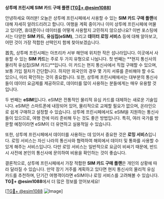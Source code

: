 **상투메 프린시페 SIM 카드 구매 플랜 [[TG💪+ @esim1088](https://t.me/s/esim1088)]**

안녕하세요 여러분! 오늘은 상투메 프린시페에서 사용할 수 있는 **SIM 카드 구매 플랜**에 대해 자세히 알려드리려고 합니다. 여행을 계획 중이거나 이미 상투메 프린시페에 머물고 있다면, 휴대폰이나 데이터를 어떻게 사용할지 고민하지 않으셨나요? 이번 포스팅에서는 다양한 **SIM 카드**, **유심칩(eSIM)**, 그리고 **데이터 로밍 서비스** 등에 대해 알아보고, 어떤 것이 가장 적합한 선택인지 함께 찾아보겠습니다.

首先, 상투메 프린시페는 아프리카 서부 해안에 위치한 작은 섬나라입니다. 이곳에서 사용할 수 있는 **SIM 카드**는 주로 두 가지 유형으로 나뉩니다. 첫 번째는 **현지 통신사의 물리적 유심칩(SIM 카드)**입니다. 이 카드는 현지 통신사에서 직접 구매할 수 있으며, 보통 가입 절차가 간단합니다. 하지만 외국인의 경우 몇 가지 서류를 준비해야 할 수도 있으니, 미리 확인하는 것이 중요합니다. 또한, 상투메 프린시페에서는 대부분의 통신사들이 데이터 요금제를 제공하므로, 데이터를 많이 사용하는 분들에게는 매우 유용할 것입니다.

두 번째는 **eSIM**입니다. eSIM은 전통적인 물리적 유심 카드를 대체하는 새로운 기술입니다. eSIM은 스마트폰에 내장되어 있어, 물리적으로 교체할 필요가 없으며, 온라인으로 쉽게 구매하고 설정할 수 있습니다. 상투메 프린시페에서도 eSIM을 지원하는 통신사들이 있으므로, 여행 전에 미리 준비해 두는 것도 좋은 방법입니다. 특히, 여러 국가를 방문할 예정이라면 eSIM이 더 유연하고 실용적일 수 있습니다.

또한, 상투메 프린시페에서 데이터를 사용하는 데 있어서 중요한 것은 **로밍 서비스**입니다. 로밍 서비스는 자신 나라의 통신사와 협력하여 해외에서 데이터 및 통화를 사용할 수 있게 해주는 서비스입니다. 다만 로밍 서비스는 일반적으로 요금이 비싸기 때문에, 반드시 사전에 본인의 통신사에 문의하여 비용을 확인하는 것이 좋습니다.

결론적으로, 상투메 프린시페에서 가장 적합한 **SIM 카드 구매 플랜**은 개인의 상황에 따라 달라질 수 있습니다. 만약 장기 거주를 계획하고 있다면 현지 통신사의 물리적 유심 카드를 추천하며, 단기간 여행객이라면 eSIM이나 로밍 서비스를 고려해볼 수 있습니다. **TG💪+ @esim1088**에서 더 많은 정보를 얻어보세요!

[[TG💪+ @esim1088](https://t.me/s/esim1088) ![Image](https://i.postimg.cc/Y0z9fWf4/image.png)]
